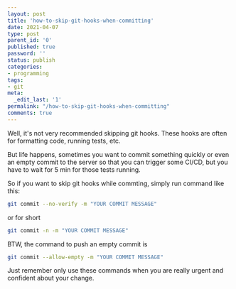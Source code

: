 ```yaml
---
layout: post
title: 'how-to-skip-git-hooks-when-committing'
date: 2021-04-07
type: post
parent_id: '0'
published: true
password: ''
status: publish
categories:
- programming
tags:
- git
meta:
  _edit_last: '1'
permalink: "/how-to-skip-git-hooks-when-committing"
comments: true
---
```



Well,  it's not very recommended skipping git hooks. These hooks are often for formatting code, running tests, etc.

But life happens, sometimes you want to commit something quickly or even an empty commit to the server so that you can 
trigger some CI/CD, but you have to wait for 5 min for those tests running.

So if you want to skip git hooks while commting, simply run command like this:

```bash
git commit --no-verify -m "YOUR COMMIT MESSAGE"
```

or for short
```bash
git commit -n -m "YOUR COMMIT MESSAGE"
```

BTW, the command to push an empty commit is

```bash
git commit --allow-empty -m "YOUR COMMIT MESSAGE"
```

Just remember only use these commands when you are really urgent and confident about your change.

















